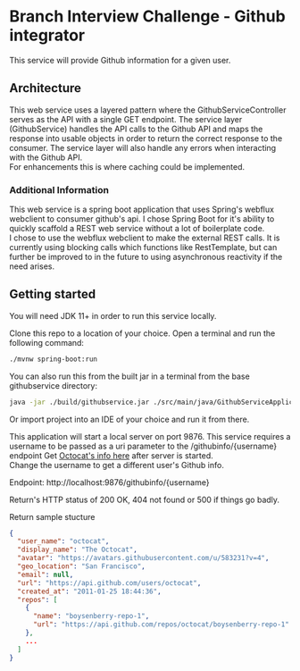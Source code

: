 # Branch Interview Challenge - Github integrator
This service will provide Github information for a given user.

## Architecture
This web service uses a layered pattern where the GithubServiceController serves as the API with a single GET endpoint.
The service layer (GithubService) handles the API calls to the Github API and maps the response into usable objects in order to return the correct response to the consumer. The service layer will also handle any errors when interacting with the Github API.  
For enhancements this is where caching could be implemented.
### Additional Information 
This web service is a spring boot application that uses Spring's webflux webclient to consumer github's api.
I chose Spring Boot for it's ability to quickly scaffold a REST web service without a lot of boilerplate code.  
I chose to use the webflux webclient to make the external REST calls.
It is currently using blocking calls which functions like RestTemplate, but can further be improved to in the future to using asynchronous reactivity if the need arises.

## Getting started
You will need JDK 11+ in order to run this service locally.

Clone this repo to a location of your choice. 
Open a terminal and run the following command:
```bash
./mvnw spring-boot:run
```
You can also run this from the built jar in a terminal from the base githubservice directory:
```bash
java -jar ./build/githubservice.jar ./src/main/java/GithubServiceApplication
```

Or import project into an IDE of your choice and run it from there.

This application will start a local server on port 9876. 
This service requires a username to be passed as a uri parameter to the /githubinfo/{username} endpoint
Get [Octocat's info here](http://localhost:9876/githubinfo/octocat) after server is started.  
Change the username to get a different user's Github info.

Endpoint:  http://localhost:9876/githubinfo/{username}

Return's HTTP status of 200 OK, 404 not found or 500 if things go badly.

Return sample stucture
```json
{
  "user_name": "octocat",
  "display_name": "The Octocat",
  "avatar": "https://avatars.githubusercontent.com/u/583231?v=4",
  "geo_location": "San Francisco",
  "email": null,
  "url": "https://api.github.com/users/octocat",
  "created_at": "2011-01-25 18:44:36",
  "repos": [
    {
      "name": "boysenberry-repo-1",
      "url": "https://api.github.com/repos/octocat/boysenberry-repo-1"
    },
    ...
  ]
}
```


